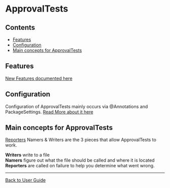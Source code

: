 <!--
GENERATED FILE - DO NOT EDIT
This file was generated by [MarkdownSnippets](https://github.com/SimonCropp/MarkdownSnippets).
Source File: /approvaltests/docs/mdsource/README.source.md
To change this file edit the source file and then run MarkdownSnippets.
-->

<a id="top"></a>

# ApprovalTests

<!-- toc -->
## Contents

  * [Features](#features)
  * [Configuration](#configuration)
  * [Main concepts for ApprovalTests](#main-concepts-for-approvaltests)<!-- endToc -->

## Features

[New Features documented here](Features.md#top)

## Configuration

Configuration of ApprovalTests mainly occurs via @Annotations and PackageSettings. 
[Read More about it here](Configuration.md#top)


## Main concepts for ApprovalTests  

[Reporters](Reporters.md#top) Namers & Writers are the 3 pieces that allow ApprovalTests to work. 
 
**Writers** write to a file  
**Namers** figure out what the file should be called and where it is located  
**Reporters** are called on failure to help you determine what went wrong.  

---

[Back to User Guide](README.md#top)
